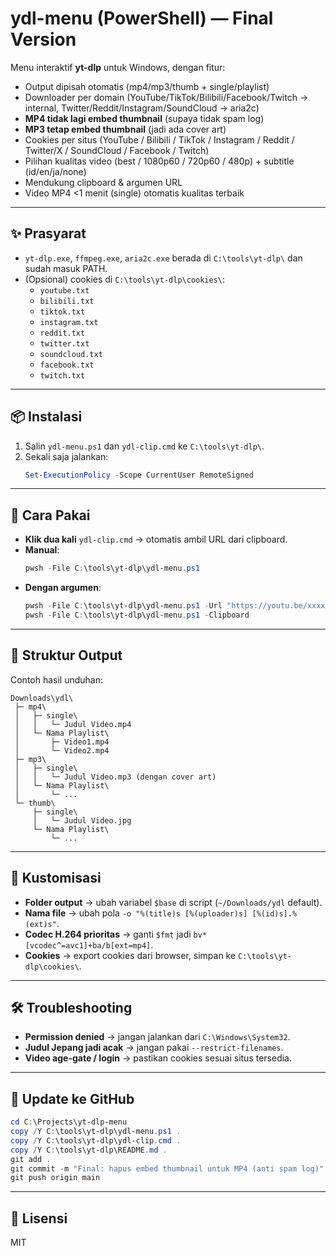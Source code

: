 # ydl-menu (PowerShell) — Final Version

Menu interaktif **yt-dlp** untuk Windows, dengan fitur:
- Output dipisah otomatis (mp4/mp3/thumb + single/playlist)
- Downloader per domain (YouTube/TikTok/Bilibili/Facebook/Twitch → internal, Twitter/Reddit/Instagram/SoundCloud → aria2c)
- **MP4 tidak lagi embed thumbnail** (supaya tidak spam log)
- **MP3 tetap embed thumbnail** (jadi ada cover art)
- Cookies per situs (YouTube / Bilibili / TikTok / Instagram / Reddit / Twitter/X / SoundCloud / Facebook / Twitch)
- Pilihan kualitas video (best / 1080p60 / 720p60 / 480p) + subtitle (id/en/ja/none)
- Mendukung clipboard & argumen URL
- Video MP4 <1 menit (single) otomatis kualitas terbaik

---

## ✨ Prasyarat
- `yt-dlp.exe`, `ffmpeg.exe`, `aria2c.exe` berada di `C:\tools\yt-dlp\` dan sudah masuk PATH.
- (Opsional) cookies di `C:\tools\yt-dlp\cookies\`:
  - `youtube.txt`
  - `bilibili.txt`
  - `tiktok.txt`
  - `instagram.txt`
  - `reddit.txt`
  - `twitter.txt`
  - `soundcloud.txt`
  - `facebook.txt`
  - `twitch.txt`

---

## 📦 Instalasi
1. Salin `ydl-menu.ps1` dan `ydl-clip.cmd` ke `C:\tools\yt-dlp\`.
2. Sekali saja jalankan:
   ```powershell
   Set-ExecutionPolicy -Scope CurrentUser RemoteSigned
   ```

---

## 🚀 Cara Pakai
- **Klik dua kali** `ydl-clip.cmd` → otomatis ambil URL dari clipboard.
- **Manual**:
  ```powershell
  pwsh -File C:\tools\yt-dlp\ydl-menu.ps1
  ```
- **Dengan argumen**:
  ```powershell
  pwsh -File C:\tools\yt-dlp\ydl-menu.ps1 -Url "https://youtu.be/xxxx"
  pwsh -File C:\tools\yt-dlp\ydl-menu.ps1 -Clipboard
  ```

---

## 📂 Struktur Output
Contoh hasil unduhan:

```
Downloads\ydl\
 ├─ mp4\
 │   ├─ single\
 │   │   └─ Judul Video.mp4
 │   └─ Nama Playlist\
 │       ├─ Video1.mp4
 │       └─ Video2.mp4
 ├─ mp3\
 │   ├─ single\
 │   │   └─ Judul Video.mp3 (dengan cover art)
 │   └─ Nama Playlist\
 │       └─ ...
 └─ thumb\
     ├─ single\
     │   └─ Judul Video.jpg
     └─ Nama Playlist\
         └─ ...
```

---

## 🔧 Kustomisasi
- **Folder output** → ubah variabel `$base` di script (`~/Downloads/ydl` default).
- **Nama file** → ubah pola `-o "%(title)s [%(uploader)s] [%(id)s].%(ext)s"`.
- **Codec H.264 prioritas** → ganti `$fmt` jadi `bv*[vcodec^=avc1]+ba/b[ext=mp4]`.
- **Cookies** → export cookies dari browser, simpan ke `C:\tools\yt-dlp\cookies\`.

---

## 🛠 Troubleshooting
- **Permission denied** → jangan jalankan dari `C:\Windows\System32`.
- **Judul Jepang jadi acak** → jangan pakai `--restrict-filenames`.
- **Video age-gate / login** → pastikan cookies sesuai situs tersedia.

---

## 🔄 Update ke GitHub
```powershell
cd C:\Projects\yt-dlp-menu
copy /Y C:\tools\yt-dlp\ydl-menu.ps1 .
copy /Y C:\tools\yt-dlp\ydl-clip.cmd .
copy /Y C:\tools\yt-dlp\README.md .
git add .
git commit -m "Final: hapus embed thumbnail untuk MP4 (anti spam log)"
git push origin main
```

---

## 📜 Lisensi
MIT
